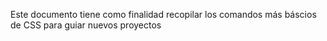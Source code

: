 Este documento tiene como finalidad recopilar los comandos más báscios de CSS para guiar nuevos proyectos
